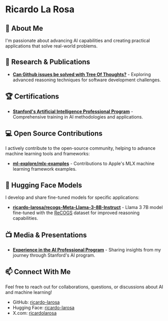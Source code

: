 # Ricardo La Rosa

## 👋 About Me

I'm passionate about advancing AI capabilities and creating practical applications that solve real-world problems.

## 🔬 Research & Publications

- [**Can Github issues be solved with Tree Of Thoughts?**](https://arxiv.org/abs/2405.13057) - Exploring advanced reasoning techniques for software development challenges.

## 🏆 Certifications

- [**Stanford's Artificial Intelligence Professional Program**](https://digitalcredential.stanford.edu/check/DE94E2E3988B531B2A22D9EFBAD45917FFFD6BE483D98BCE3EC662EE31C32359MWdIVUpqa2JUeGcrY2NqTGdqVWp4b0pKUnFUa1FubE4vZzJiOVhQNGhWQXE4ZWdV) - Comprehensive training in AI methodologies and applications.

## 💻 Open Source Contributions

I actively contribute to the open-source community, helping to advance machine learning tools and frameworks:

- [**ml-explore/mlx-examples**](https://github.com/ml-explore/mlx-examples/pulls?q=is%3Apr+is%3Aclosed+author%3Aricardo-larosa) - Contributions to Apple's MLX machine learning framework examples.

## 🤗 Hugging Face Models

I develop and share fine-tuned models for specific applications:

- [**ricardo-larosa/recogs-Meta-Llama-3-8B-Instruct**](https://huggingface.co/ricardo-larosa/recogs-Meta-Llama-3-8B-Instruct) - Llama 3 7B model fine-tuned with the [ReCOGS](https://arxiv.org/abs/2303.13716) dataset for improved reasoning capabilities.

## 📺 Media & Presentations

- [**Experience in the AI Professional Program**](https://youtu.be/rF_9vIQRF_s?si=ydz0nn6hNV7eFUrX) - Sharing insights from my journey through Stanford's AI program.

## 📫 Connect With Me

Feel free to reach out for collaborations, questions, or discussions about AI and machine learning!

- GitHub: [ricardo-larosa](https://github.com/ricardo-larosa)
- Hugging Face: [ricardo-larosa](https://huggingface.co/ricardo-larosa)
- X.com: [ricardolarosa](https://x.com/ricardolarosa)

